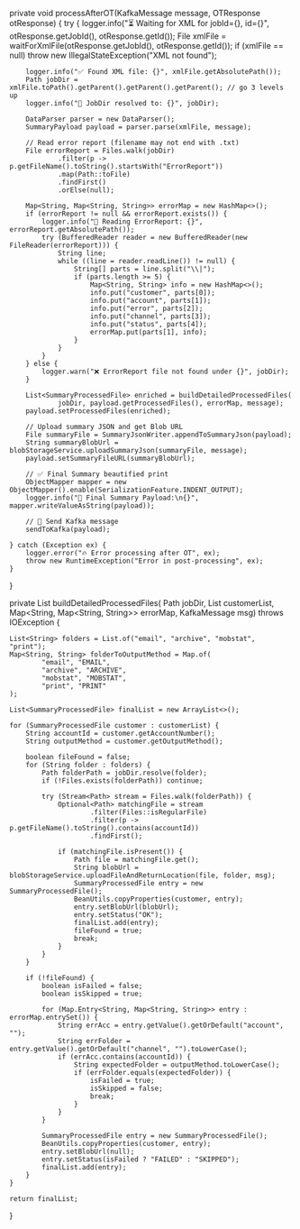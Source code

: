 private void processAfterOT(KafkaMessage message, OTResponse otResponse) {
    try {
        logger.info("⏳ Waiting for XML for jobId={}, id={}", otResponse.getJobId(), otResponse.getId());
        File xmlFile = waitForXmlFile(otResponse.getJobId(), otResponse.getId());
        if (xmlFile == null) throw new IllegalStateException("XML not found");

        logger.info("✅ Found XML file: {}", xmlFile.getAbsolutePath());
        Path jobDir = xmlFile.toPath().getParent().getParent().getParent(); // go 3 levels up
        logger.info("📁 JobDir resolved to: {}", jobDir);

        DataParser parser = new DataParser();
        SummaryPayload payload = parser.parse(xmlFile, message);

        // Read error report (filename may not end with .txt)
        File errorReport = Files.walk(jobDir)
                .filter(p -> p.getFileName().toString().startsWith("ErrorReport"))
                .map(Path::toFile)
                .findFirst()
                .orElse(null);

        Map<String, Map<String, String>> errorMap = new HashMap<>();
        if (errorReport != null && errorReport.exists()) {
            logger.info("📄 Reading ErrorReport: {}", errorReport.getAbsolutePath());
            try (BufferedReader reader = new BufferedReader(new FileReader(errorReport))) {
                String line;
                while ((line = reader.readLine()) != null) {
                    String[] parts = line.split("\\|");
                    if (parts.length >= 5) {
                        Map<String, String> info = new HashMap<>();
                        info.put("customer", parts[0]);
                        info.put("account", parts[1]);
                        info.put("error", parts[2]);
                        info.put("channel", parts[3]);
                        info.put("status", parts[4]);
                        errorMap.put(parts[1], info);
                    }
                }
            }
        } else {
            logger.warn("❌ ErrorReport file not found under {}", jobDir);
        }

        List<SummaryProcessedFile> enriched = buildDetailedProcessedFiles(
                jobDir, payload.getProcessedFiles(), errorMap, message);
        payload.setProcessedFiles(enriched);

        // Upload summary JSON and get Blob URL
        File summaryFile = SummaryJsonWriter.appendToSummaryJson(payload);
        String summaryBlobUrl = blobStorageService.uploadSummaryJson(summaryFile, message);
        payload.setSummaryFileURL(summaryBlobUrl);

        // ✅ Final Summary beautified print
        ObjectMapper mapper = new ObjectMapper().enable(SerializationFeature.INDENT_OUTPUT);
        logger.info("📄 Final Summary Payload:\n{}", mapper.writeValueAsString(payload));

        // 🔁 Send Kafka message
        sendToKafka(payload);

    } catch (Exception ex) {
        logger.error("🔥 Error processing after OT", ex);
        throw new RuntimeException("Error in post-processing", ex);
    }
}

private List<SummaryProcessedFile> buildDetailedProcessedFiles(
        Path jobDir,
        List<SummaryProcessedFile> customerList,
        Map<String, Map<String, String>> errorMap,
        KafkaMessage msg) throws IOException {

    List<String> folders = List.of("email", "archive", "mobstat", "print");
    Map<String, String> folderToOutputMethod = Map.of(
            "email", "EMAIL",
            "archive", "ARCHIVE",
            "mobstat", "MOBSTAT",
            "print", "PRINT"
    );

    List<SummaryProcessedFile> finalList = new ArrayList<>();

    for (SummaryProcessedFile customer : customerList) {
        String accountId = customer.getAccountNumber();
        String outputMethod = customer.getOutputMethod();

        boolean fileFound = false;
        for (String folder : folders) {
            Path folderPath = jobDir.resolve(folder);
            if (!Files.exists(folderPath)) continue;

            try (Stream<Path> stream = Files.walk(folderPath)) {
                Optional<Path> matchingFile = stream
                        .filter(Files::isRegularFile)
                        .filter(p -> p.getFileName().toString().contains(accountId))
                        .findFirst();

                if (matchingFile.isPresent()) {
                    Path file = matchingFile.get();
                    String blobUrl = blobStorageService.uploadFileAndReturnLocation(file, folder, msg);
                    SummaryProcessedFile entry = new SummaryProcessedFile();
                    BeanUtils.copyProperties(customer, entry);
                    entry.setBlobUrl(blobUrl);
                    entry.setStatus("OK");
                    finalList.add(entry);
                    fileFound = true;
                    break;
                }
            }
        }

        if (!fileFound) {
            boolean isFailed = false;
            boolean isSkipped = true;

            for (Map.Entry<String, Map<String, String>> entry : errorMap.entrySet()) {
                String errAcc = entry.getValue().getOrDefault("account", "");
                String errFolder = entry.getValue().getOrDefault("channel", "").toLowerCase();
                if (errAcc.contains(accountId)) {
                    String expectedFolder = outputMethod.toLowerCase();
                    if (errFolder.equals(expectedFolder)) {
                        isFailed = true;
                        isSkipped = false;
                        break;
                    }
                }
            }

            SummaryProcessedFile entry = new SummaryProcessedFile();
            BeanUtils.copyProperties(customer, entry);
            entry.setBlobUrl(null);
            entry.setStatus(isFailed ? "FAILED" : "SKIPPED");
            finalList.add(entry);
        }
    }

    return finalList;
}
